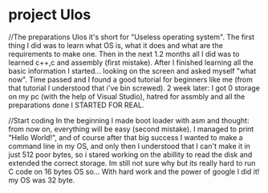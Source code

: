 # project Ulos

//The preparations
Ulos it's short for "Useless operating system".
The first thing I did was to learn what OS is, what it does and what are the requirements to make one.
Then in the next 1.2 months all I did was to learned c++,c and assembly (first mistake).
After I finished learning all the basic information I started... looking on the screen and asked myself "what now".
Time passed and I found a good tutorial for beginners like me (from that tutorial I understood that i've bin screwed).
2 week later: I got 0 storage on my pc (with the help of Visual Studio), hatred for assmbly and all the preparations done 
I STARTED FOR REAL.

//Start coding
In the beginning I made boot loader with asm and thought: from now on, everything will be easy (second mistake).
I managed to print "Hello World!", and of course after that big success I wanted to make a command line in my OS,
and only then I understood that I can't make it in just 512 poor bytes,
so i stared working on the abillity to read the disk and extended the correct storage.
Im still not sure why but its really hard to run C code on 16 bytes OS so...
With hard work and the power of google I did it! my OS was 32 byte.
